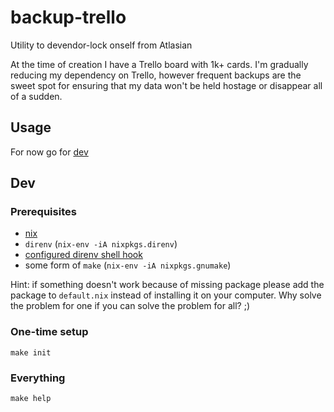 # backup-trello
Utility to devendor-lock onself from Atlasian

At the time of creation I have a Trello board with 1k+ cards. I'm gradually reducing my dependency on Trello, however frequent backups are the sweet spot for ensuring that my data won't be held hostage or disappear all of a sudden.

## Usage
For now go for [dev](#dev)

## Dev

### Prerequisites
- [nix](https://nixos.org/download.html)
- `direnv` (`nix-env -iA nixpkgs.direnv`)
- [configured direnv shell hook ](https://direnv.net/docs/hook.html)
- some form of `make` (`nix-env -iA nixpkgs.gnumake`)

Hint: if something doesn't work because of missing package please add the package to `default.nix` instead of installing it on your computer. Why solve the problem for one if you can solve the problem for all? ;)

### One-time setup
```
make init
```

### Everything
```
make help
```
